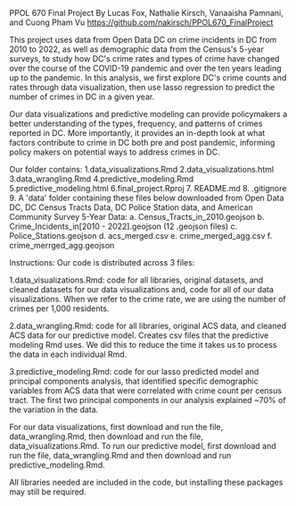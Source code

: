 PPOL 670 Final Project
By Lucas Fox, Nathalie Kirsch, Vanaaisha Pamnani, and Cuong Pham Vu
https://github.com/nakirsch/PPOL670_FinalProject


This project uses data from Open Data DC on crime incidents in DC from 2010 to 
2022, as well as demographic data from the Census's 5-year surveys, to study 
how DC's crime rates and types of crime have changed over the course of the 
COVID-19 pandemic and over the ten years leading up to the pandemic. In this 
analysis, we first explore DC's crime counts and rates through data 
visualization, then use lasso regression to predict the number of crimes in DC
in a given year. 

Our data visualizations and predictive modeling can provide policymakers a
better understanding of the types, frequency, and patterns of crimes reported 
in DC. More importantly, it provides an in-depth look at what factors contribute
to crime in DC both pre and post pandemic, informing policy makers on potential
ways to address crimes in DC. 

Our folder contains:
1.data_visualizations.Rmd
2.data_visualizations.html
3.data_wrangling.Rmd
4.predictive_modeling.Rmd
5.predictive_modeling.html
6.final_project.Rproj
7. README.md
8. .gitignore
9.  A 'data' folder containing these files below downloaded from Open Data DC,
DC Census Tracts Data, DC Police Station data, and American Community Survey 
5-Year Data:
  a. Census_Tracts_in_2010.geojson
  b. Crime_Incidents_in[2010 - 2022].geojson (12 .geojson files)
  c. Police_Stations.geojson
  d. acs_merged.csv
  e. crime_merged_agg.csv
  f. crime_merrged_agg.geojson

Instructions: 
Our code is distributed across 3 files:

1.data_visualizations.Rmd: code for all libraries, original datasets, and 
cleaned datasets for our data visualizations and, code for all of our data visualizations. When we refer to the crime rate, we are using the number of crimes per 1,000 residents. 

2.data_wrangling.Rmd: code for all libraries, original ACS data, and
cleaned ACS data for our predictive model. Creates csv files that the predictive modeling Rmd uses. We did this to reduce the time it takes us to process the data in each individual Rmd. 

3.predictive_modeling.Rmd: code for our lasso predicted model and principal components analysis, that identified specific demographic variables from ACS data that were correlated with crime count per census tract. The first two principal components in our analysis explained ~70% of the variation in the data.

For our data visualizations, first download and run the file, data_wrangling.Rmd, then download and run the file, data_visualizations.Rmd.
To run our predictive model, first download and run the file, data_wrangling.Rmd
and then download and run predictive_modeling.Rmd.

All libraries needed are included in the code, but installing these packages may
still be required. 

